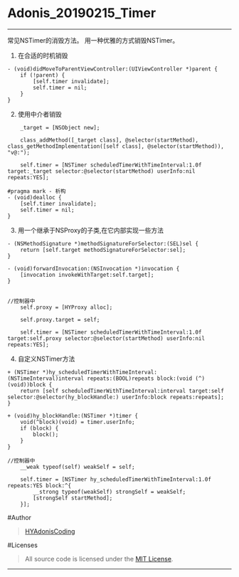 # Adonis_20190215_Timer

-------
常见NSTimer的消毁方法。
用一种优雅的方式销毁NSTimer。
1. 在合适的时机销毁

```
- (void)didMoveToParentViewController:(UIViewController *)parent {
    if (!parent) {
        [self.timer invalidate];
        self.timer = nil;
    }
}
```
2. 使用中介者销毁

```
    _target = [NSObject new];
    
    class_addMethod([_target class], @selector(startMethod), class_getMethodImplementation([self class], @selector(startMethod)), "v@:");
    
    self.timer = [NSTimer scheduledTimerWithTimeInterval:1.0f target:_target selector:@selector(startMethod) userInfo:nil repeats:YES];
    
#pragma mark - 析构
- (void)dealloc {
    [self.timer invalidate];
    self.timer = nil;
}
```
3. 用一个继承于NSProxy的子类,在它内部实现一些方法

```
- (NSMethodSignature *)methodSignatureForSelector:(SEL)sel {
    return [self.target methodSignatureForSelector:sel];
}

- (void)forwardInvocation:(NSInvocation *)invocation {
    [invocation invokeWithTarget:self.target];
}


//控制器中
    self.proxy = [HYProxy alloc];
    
    self.proxy.target = self;
    
    self.timer = [NSTimer scheduledTimerWithTimeInterval:1.0f target:self.proxy selector:@selector(startMethod) userInfo:nil repeats:YES];
```
4. 自定义NSTimer方法
 
```
+ (NSTimer *)hy_scheduledTimerWithTimeInterval:(NSTimeInterval)interval repeats:(BOOL)repeats block:(void (^)(void))block {
    return [self scheduledTimerWithTimeInterval:interval target:self selector:@selector(hy_blockHandle:) userInfo:block repeats:repeats];
}

+ (void)hy_blockHandle:(NSTimer *)timer {
    void(^block)(void) = timer.userInfo;
    if (block) {
        block();
    }
}

//控制器中
    __weak typeof(self) weakSelf = self;
    
    self.timer = [NSTimer hy_scheduledTimerWithTimeInterval:1.0f repeats:YES block:^{
        __strong typeof(weakSelf) strongSelf = weakSelf;
        [strongSelf startMethod];
    }];
```

#Author

>[HYAdonisCoding]

#Licenses

>All source code is licensed under the [MIT License].

---
[HYAdonisCoding]:https://github.com/HYAdonisCoding
[MIT License]:https://github.com/HYAdonisCoding/HYCoreAnimationStudy/blob/master/LICENSE